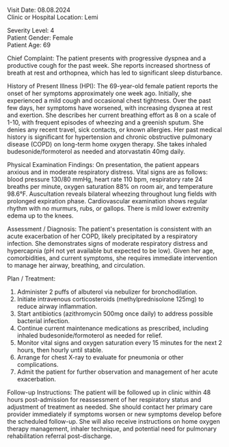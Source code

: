 Visit Date: 08.08.2024  
Clinic or Hospital Location: Lemi  

Severity Level: 4  
Patient Gender: Female  
Patient Age: 69  

Chief Complaint: The patient presents with progressive dyspnea and a productive cough for the past week. She reports increased shortness of breath at rest and orthopnea, which has led to significant sleep disturbance.

History of Present Illness (HPI): The 69-year-old female patient reports the onset of her symptoms approximately one week ago. Initially, she experienced a mild cough and occasional chest tightness. Over the past few days, her symptoms have worsened, with increasing dyspnea at rest and exertion. She describes her current breathing effort as 8 on a scale of 1-10, with frequent episodes of wheezing and a greenish sputum. She denies any recent travel, sick contacts, or known allergies. Her past medical history is significant for hypertension and chronic obstructive pulmonary disease (COPD) on long-term home oxygen therapy. She takes inhaled budesonide/formoterol as needed and atorvastatin 40mg daily.

Physical Examination Findings: On presentation, the patient appears anxious and in moderate respiratory distress. Vital signs are as follows: blood pressure 130/80 mmHg, heart rate 110 bpm, respiratory rate 24 breaths per minute, oxygen saturation 88% on room air, and temperature 98.6°F. Auscultation reveals bilateral wheezing throughout lung fields with prolonged expiration phase. Cardiovascular examination shows regular rhythm with no murmurs, rubs, or gallops. There is mild lower extremity edema up to the knees.

Assessment / Diagnosis: The patient's presentation is consistent with an acute exacerbation of her COPD, likely precipitated by a respiratory infection. She demonstrates signs of moderate respiratory distress and hypercapnia (pH not yet available but expected to be low). Given her age, comorbidities, and current symptoms, she requires immediate intervention to manage her airway, breathing, and circulation.

Plan / Treatment: 

1. Administer 2 puffs of albuterol via nebulizer for bronchodilation.
2. Initiate intravenous corticosteroids (methylprednisolone 125mg) to reduce airway inflammation.
3. Start antibiotics (azithromycin 500mg once daily) to address possible bacterial infection.
4. Continue current maintenance medications as prescribed, including inhaled budesonide/formoterol as needed for relief.
5. Monitor vital signs and oxygen saturation every 15 minutes for the next 2 hours, then hourly until stable.
6. Arrange for chest X-ray to evaluate for pneumonia or other complications.
7. Admit the patient for further observation and management of her acute exacerbation.

Follow-up Instructions: The patient will be followed up in clinic within 48 hours post-admission for reassessment of her respiratory status and adjustment of treatment as needed. She should contact her primary care provider immediately if symptoms worsen or new symptoms develop before the scheduled follow-up. She will also receive instructions on home oxygen therapy management, inhaler technique, and potential need for pulmonary rehabilitation referral post-discharge.